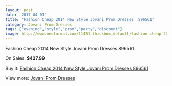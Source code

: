 ```yaml
---
layout: post
date: '2017-04-01'
title: "Fashion Cheap 2014 New Style Jovani Prom Dresses  896561"
category: Jovani Prom Dresses
tags: ["evening","style","prom","party","discount"]
image: http://www.neoformal.com/11451-thickbox_default/fashion-cheap-2014-new-style-jovani-prom-dresses-896561.jpg
---
```

Fashion Cheap 2014 New Style Jovani Prom Dresses  896561

On Sales: **$427.99**
<a href="https://www.neoformal.com/en/jovani-prom-dresses-2014/4091-fashion-cheap-2014-new-style-jovani-prom-dresses-896561.html"><amp-img layout="responsive" width="600" height="600" src="//www.neoformal.com/11451-thickbox_default/fashion-cheap-2014-new-style-jovani-prom-dresses-896561.jpg" alt="Fashion Cheap 2014 New Style Jovani Prom Dresses  896561 0" /></a>
<a href="https://www.neoformal.com/en/jovani-prom-dresses-2014/4091-fashion-cheap-2014-new-style-jovani-prom-dresses-896561.html"><amp-img layout="responsive" width="600" height="600" src="//www.neoformal.com/11452-thickbox_default/fashion-cheap-2014-new-style-jovani-prom-dresses-896561.jpg" alt="Fashion Cheap 2014 New Style Jovani Prom Dresses  896561 1" /></a>

Buy it: [Fashion Cheap 2014 New Style Jovani Prom Dresses  896561](https://www.neoformal.com/en/jovani-prom-dresses-2014/4091-fashion-cheap-2014-new-style-jovani-prom-dresses-896561.html "Fashion Cheap 2014 New Style Jovani Prom Dresses  896561")

View more: [Jovani Prom Dresses](https://www.neoformal.com/en/53-jovani-prom-dresses-2014 "Jovani Prom Dresses")